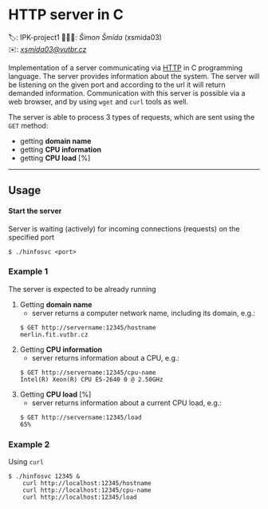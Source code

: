 # HTTP server in C

🏷️: IPK-project1
🧑🏻‍💻: *Šimon Šmída* (xsmida03)\
✉️: *xsmida03@vutbr.cz* 

Implementation of a server communicating via [HTTP](https://tools.ietf.org/html/rfc7231) in C programming language. The server provides information about the system. The server will be listening on the given port and according to the url it will return demanded information. Communication with this server is possible via a web browser, and by using `wget` and `curl` tools as well. 


The server is able to process 3 types of requests, which are sent using the `GET` method:
  - getting **domain name**
  - getting **CPU information**
  - getting **CPU load** [%]

---

## Usage
#### Start the server
Server is waiting (actively) for incoming connections (requests) on the specified port
```
$ ./hinfosvc <port>
```


### Example 1
The server is expected to be already running

1. Getting **domain name**
      - server returns a computer network name, including its domain, e.g.:
      ```
      $ GET http://servername:12345/hostname
      merlin.fit.vutbr.cz
      ```
  2. Getting **CPU information**
      - server returns information about a CPU, e.g.:
      ```
      $ GET http://servername:12345/cpu-name
      Intel(R) Xeon(R) CPU E5-2640 0 @ 2.50GHz
      ```
  3. Getting **CPU load** [%]
      - server returns information about a current CPU load, e.g.:
      ```
      $ GET http://servername:12345/load
      65%
      ```

### Example 2
Using `curl`
```
$ ./hinfosvc 12345 &
    curl http://localhost:12345/hostname
    curl http://localhost:12345/cpu-name
    curl http://localhost:12345/load
```
